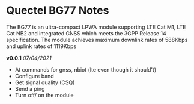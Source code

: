 # Quectel BG77 Notes
The BG77 is an ultra-compact LPWA module supporting LTE Cat M1, LTE Cat NB2 and integrated GNSS which meets the 3GPP Release 14 specification. The module achieves maximum downlink rates of 588Kbps and uplink rates of 1119Kbps


**v0.0.1** *07/04/2021*
 - At commands for gnss, nbiot (lte even though it should't)
 - Configure band
 - Get signal quality (CSQ)
 - Send a ping
 - Turn off/ on the module 
 

